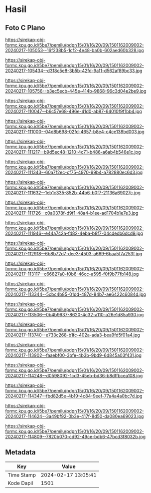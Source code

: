 # Hasil

## Foto C Plano

https://sirekap-obj-formc.kpu.go.id/5be7/pemilu/pdpr/15/01/16/20/09/1501162009002-20240217-105053--16f238b5-1cf2-4e48-ba0b-602aed60b328.jpg

https://sirekap-obj-formc.kpu.go.id/5be7/pemilu/pdpr/15/01/16/20/09/1501162009002-20240217-105434--d318c5e8-3b5b-42fd-9a11-d562af89bc33.jpg

https://sirekap-obj-formc.kpu.go.id/5be7/pemilu/pdpr/15/01/16/20/09/1501162009002-20240217-105756--b3ec5ecb-445e-414b-9868-96c3d04e2be9.jpg

https://sirekap-obj-formc.kpu.go.id/5be7/pemilu/pdpr/15/01/16/20/09/1501162009002-20240217-110047--b6c57e68-496e-41d0-ab87-64010f9f1bb4.jpg

https://sirekap-obj-formc.kpu.go.id/5be7/pemilu/pdpr/15/01/16/20/09/1501162009002-20240217-111000--04d8b698-02fd-4657-b8e4-c4ce138bd003.jpg

https://sirekap-obj-formc.kpu.go.id/5be7/pemilu/pdpr/15/01/16/20/09/1501162009002-20240217-111217--b9d5ec48-1210-4c71-b486-a6ab4b546e1c.jpg

https://sirekap-obj-formc.kpu.go.id/5be7/pemilu/pdpr/15/01/16/20/09/1501162009002-20240217-111343--60a7f2ec-cf75-4970-99b4-a782880ec6d3.jpg

https://sirekap-obj-formc.kpu.go.id/5be7/pemilu/pdpr/15/01/16/20/09/1501162009002-20240217-111632--1eb1c335-852b-44b6-b0f7-21136a69027c.jpg

https://sirekap-obj-formc.kpu.go.id/5be7/pemilu/pdpr/15/01/16/20/09/1501162009002-20240217-111726--c0a0378f-d9f1-48a4-b1ee-ad1704b1e7e3.jpg

https://sirekap-obj-formc.kpu.go.id/5be7/pemilu/pdpr/15/01/16/20/09/1501162009002-20240217-111946--e44a742a-f482-4eba-b8f7-04cdedb6dcd9.jpg

https://sirekap-obj-formc.kpu.go.id/5be7/pemilu/pdpr/15/01/16/20/09/1501162009002-20240217-112918--6b8b72d7-dee3-4503-a669-6baa5f7a253f.jpg

https://sirekap-obj-formc.kpu.go.id/5be7/pemilu/pdpr/15/01/16/20/09/1501162009002-20240217-113117--c66827a0-f0b6-46cc-a595-f0f9b77fb148.jpg

https://sirekap-obj-formc.kpu.go.id/5be7/pemilu/pdpr/15/01/16/20/09/1501162009002-20240217-113344--5cbc4b85-01dd-487d-84b7-ae6422c6084d.jpg

https://sirekap-obj-formc.kpu.go.id/5be7/pemilu/pdpr/15/01/16/20/09/1501162009002-20240217-113506--0b4b9637-8620-4c32-a110-a26e1d85a930.jpg

https://sirekap-obj-formc.kpu.go.id/5be7/pemilu/pdpr/15/01/16/20/09/1501162009002-20240217-113740--e733c268-b1fc-402a-ada3-bea9fd5f01a4.jpg

https://sirekap-obj-formc.kpu.go.id/5be7/pemilu/pdpr/15/01/16/20/09/1501162009002-20240217-113902--faaebf00-3bfe-4b3b-9bd9-6d845a03f431.jpg

https://sirekap-obj-formc.kpu.go.id/5be7/pemilu/pdpr/15/01/16/20/09/1501162009002-20240217-114248--d0598092-1cd3-45eb-bd36-b8dffbcea108.jpg

https://sirekap-obj-formc.kpu.go.id/5be7/pemilu/pdpr/15/01/16/20/09/1501162009002-20240217-114347--fbd82d5e-4b19-4c84-9eef-77a4a4a0bc7d.jpg

https://sirekap-obj-formc.kpu.go.id/5be7/pemilu/pdpr/15/01/16/20/09/1501162009002-20240217-114624--3a49bf92-0b3e-417f-8d50-da080ea69023.jpg

https://sirekap-obj-formc.kpu.go.id/5be7/pemilu/pdpr/15/01/16/20/09/1501162009002-20240217-114809--7820b070-cd92-49ce-bdb6-47bcd3f8032b.jpg


## Metadata

| Key        | Value               |
| ---------- | ------------------- |
| Time Stamp | 2024-02-17 13:05:41 |
| Kode Dapil | 1501                |



